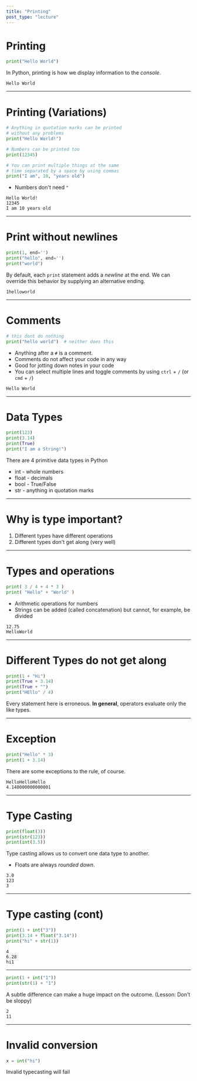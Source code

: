 ```yaml
---
title: "Printing"
post_type: "lecture"
---
```


# Printing

```python
print("Hello World")
```

In Python, printing is how we display information to the _console_.

```
Hello World
```

---

# Printing (Variations)

```python
# Anything in quotation marks can be printed
# without any problems
print("Hello World!")

# Numbers can be printed too
print(12345)

# You can print multiple things at the same
# time separated by a space by using commas
print("I am", 10, "years old")
```

- Numbers don't need `"`

```
Hello World!
12345
I am 10 years old
```

---

# Print without newlines

```python
print(1, end='')
print("hello", end='')
print("world")
```

By default, each `print` statement adds a _newline_ at the end. We can override this behavior by supplying an alternative ending.

```
1helloworld
```

---

# Comments

```python
# this dont do nothing
print("hello world")  # neither does this
```

- Anything after a `#` is a comment.
- Comments do not affect your code in any way
- Good for jotting down notes in your code
- You can select multiple lines and toggle comments by using `ctrl` + `/` (or `cmd` + `/`)

```
Hello World
```

---

# Data Types

```python
print(123)
print(3.14)
print(True)
print("I am a String!")
```

There are 4 primitive data types in Python

- int - whole numbers
- float - decimals
- bool - True/False
- str - anything in quotation marks

---

# Why is type important?

1. Different types have different operations
2. Different types don't get along (very well)

---

# Types and operations

```python
print( 3 / 4 + 4 * 3 )
print( "Hello" + "World" )
```

- Arithmetic operations for numbers
- Strings can be added (called concatenation) but cannot, for example, be divided

```
12.75
HelloWorld
```

---

# Different Types do not get along

```python
print(1 + "Hi")
print(True + 3.14)
print(True + "")
print("HEllo" / 4)
```

Every statement here is erroneous. **In general**, operators evaluate only the like types.

---

# Exception

```python
print("Hello" * 3)
print(1 + 3.14)
```

There are some exceptions to the rule, of course.

```
HelloHelloHello
4.140000000000001
```

---

# Type Casting

```python
print(float(3))
print(str(123))
print(int(3.5))
```

Type casting allows us to convert one data type to another.

- Floats are always _rounded down_.

```
3.0
123
3
```

---

# Type casting (cont)

```python
print(1 + int("3"))
print(3.14 + float("3.14"))
print("hi" + str(1))
```

```
4
6.28
hi1
```

---

```python
print(1 + int("1"))
print(str(1) + "1")
```

A subtle difference can make a huge impact on the outcome. (Lesson: Don't be sloppy)

```
2
11
```

---

# Invalid conversion

```python
x = int("hi")
```

Invalid typecasting will fail
